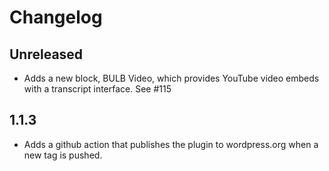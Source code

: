 # Changelog

## Unreleased
- Adds a new block, BULB Video, which provides YouTube video embeds with a transcript interface. See #115

## 1.1.3
- Adds a github action that publishes the plugin to wordpress.org when a new tag is pushed.
